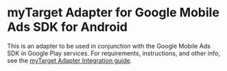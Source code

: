 # myTarget Adapter for Google Mobile Ads SDK for Android

This is an adapter to be used in conjunction with the Google Mobile Ads SDK in
Google Play services. For requirements, instructions, and other info, see the
[myTarget Adapter Integration guide](https://developers.google.com/admob/android/mediation/mytarget).
